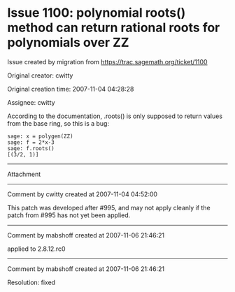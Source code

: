 # Issue 1100: polynomial roots() method can return rational roots for polynomials over ZZ

Issue created by migration from https://trac.sagemath.org/ticket/1100

Original creator: cwitty

Original creation time: 2007-11-04 04:28:28

Assignee: cwitty

According to the documentation, .roots() is only supposed to return values from the base ring, so this is a bug:


```
sage: x = polygen(ZZ)
sage: f = 2*x-3
sage: f.roots()
[(3/2, 1)]
```




---

Attachment


---

Comment by cwitty created at 2007-11-04 04:52:00

This patch was developed after #995, and may not apply cleanly if the patch from #995 has not yet been applied.


---

Comment by mabshoff created at 2007-11-06 21:46:21

applied to 2.8.12.rc0


---

Comment by mabshoff created at 2007-11-06 21:46:21

Resolution: fixed
